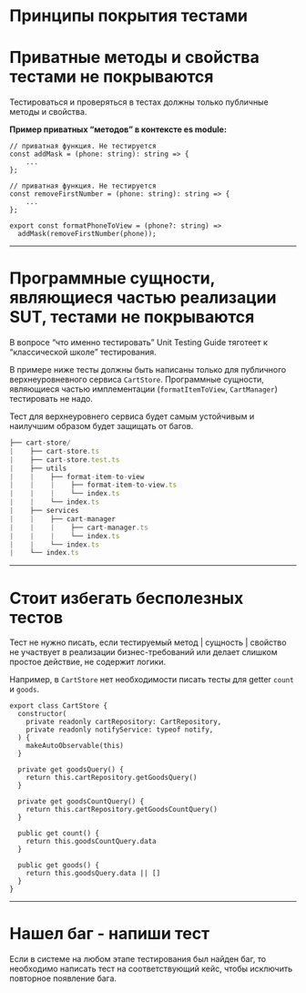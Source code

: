 # Принципы покрытия тестами

# Приватные методы и свойства тестами не покрываются

Тестироваться и проверяться в тестах должны только публичные методы и свойства.

**Пример приватных “методов” в контексте es module:**

```tsx
// приватная функция. Не тестируется
const addMask = (phone: string): string => {
    ...
};

// приватная функция. Не тестируется
const removeFirstNumber = (phone: string): string => {
    ...
};

export const formatPhoneToView = (phone?: string) =>
  addMask(removeFirstNumber(phone));
```

---

# Программные сущности, являющиеся частью реализации SUT, тестами не покрываются

В вопросе “что именно тестировать” Unit Testing Guide тяготеет к “классической школе” тестирования.

В примере ниже тесты должны быть написаны только для публичного верхнеуровневного сервиса `CartStore`. Программные сущности, являющиеся частью имплементации (`formatItemToView`, `CartManager`) тестировать не надо.

Тест для верхнеуровнего сервиса будет самым устойчивым и наилучшим образом будет защищать от багов.

```jsx
├── cart-store/
|    ├── cart-store.ts
|    ├── cart-store.test.ts
|    ├── utils
|    |    ├── format-item-to-view
|    |    |    ├── format-item-to-view.ts
|    |    |    └── index.ts
|    |    └── index.ts
|    ├── services
|    |    ├── cart-manager
|    |    |    ├── cart-manager.ts
|    |    |    └── index.ts
|    |    └── index.ts
|    └── index.ts
```

---

# Стоит избегать бесполезных тестов

Тест не нужно писать, если тестируемый метод | сущность | свойство не участвует в реализации бизнес-требований или делает слишком простое действие, не содержит логики.

Например, в `CartStore` нет необходимости писать тесты для getter `count` и `goods`.

```tsx
export class CartStore {
  constructor(
    private readonly cartRepository: CartRepository,
    private readonly notifyService: typeof notify,
  ) {
    makeAutoObservable(this)
  }

  private get goodsQuery() {
    return this.cartRepository.getGoodsQuery()
  }

  private get goodsCountQuery() {
    return this.cartRepository.getGoodsCountQuery()
  }

  public get count() {
    return this.goodsCountQuery.data
  }

  public get goods() {
    return this.goodsQuery.data || []
  }
}
```

---

# Нашел баг - напиши тест

Если в системе на любом этапе тестирования был найден баг, то необходимо написать тест на соответствующий кейс, чтобы исключить повторное появление бага.
